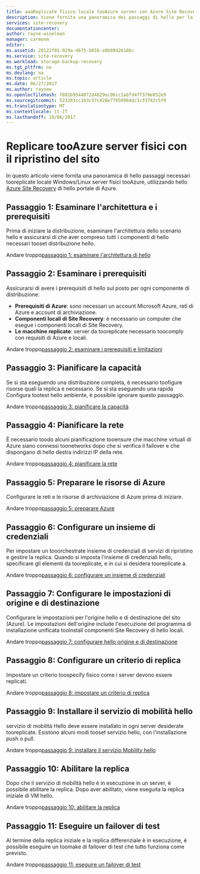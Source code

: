 ```yaml
---
title: aaaReplicate fisico locale tooAzure server con Azure Site Recovery | Documenti Microsoft
description: Viene fornita una panoramica dei passaggi di hello per la replica dei carichi di lavoro in esecuzione in locale Windows/Linux server fisici tooAzure con hello servizio Azure Site Recovery.
services: site-recovery
documentationcenter: 
author: rayne-wiselman
manager: carmonm
editor: 
ms.assetid: 20122f01-929a-4675-b85b-a9b99d2618bc
ms.service: site-recovery
ms.workload: storage-backup-recovery
ms.tgt_pltfrm: na
ms.devlang: na
ms.topic: article
ms.date: 06/27/2017
ms.author: raynew
ms.openlocfilehash: f801b9544072d4029ec06cc1abfd4ff370e852e9
ms.sourcegitcommit: 523283cc1b3c37c428e77850964dc1c33742c5f0
ms.translationtype: MT
ms.contentlocale: it-IT
ms.lasthandoff: 10/06/2017
---
```

# <a name="replicate-physical-servers-tooazure-with-site-recovery"></a>Replicare tooAzure server fisici con il ripristino del sito

In questo articolo viene fornita una panoramica di hello passaggi necessari tooreplicate locale Windows/Linux server fisici tooAzure, utilizzando hello [Azure Site Recovery](site-recovery-overview.md) di hello portale di Azure.


## <a name="step-1-review-architecture-and-prerequisites"></a>Passaggio 1: Esaminare l'architettura e i prerequisiti

Prima di iniziare la distribuzione, esaminare l'architettura dello scenario hello e assicurarsi di che aver compreso tutti i componenti di hello necessari tooset distribuzione hello.

Andare troppo[passaggio 1: esaminare l'architettura di hello](physical-walkthrough-architecture.md)


## <a name="step-2-review-prerequisites"></a>Passaggio 2: Esaminare i prerequisiti

Assicurarsi di avere i prerequisiti di hello sul posto per ogni componente di distribuzione:

- **Prerequisiti di Azure**: sono necessari un account Microsoft Azure, reti di Azure e account di archiviazione.
- **Componenti locali di Site Recovery**: è necessario un computer che esegue i componenti locali di Site Recovery.
- **Le macchine replicate**: server da tooreplicate necessario toocomply con requisiti di Azure e locali.

Andare troppo[passaggio 2: esaminare i prerequisiti e limitazioni](physical-walkthrough-prerequisites.md)

## <a name="step-3-plan-capacity"></a>Passaggio 3: Pianificare la capacità

Se si sta eseguendo una distribuzione completa, è necessario toofigure risorse quali la replica è necessario. Se si sta eseguendo una rapida Configura tootest hello ambiente, è possibile ignorare questo passaggio.

Andare troppo[passaggio 3: pianificare la capacità](physical-walkthrough-capacity.md)

## <a name="step-4-plan-networking"></a>Passaggio 4: Pianificare la rete

È necessario toodo alcuni pianificazione tooensure che macchine virtuali di Azure siano connessi toonetworks dopo che si verifica il failover e che dispongano di hello destra indirizzi IP della rete.

Andare troppo[passaggio 4: pianificare la rete](physical-walkthrough-network.md)

##  <a name="step-5-prepare-azure-resources"></a>Passaggio 5: Preparare le risorse di Azure

Configurare le reti e le risorse di archiviazione di Azure prima di iniziare. 

Andare troppo[passaggio 5: preparare Azure](physical-walkthrough-prepare-azure.md)


## <a name="step-6-set-up-a-vault"></a>Passaggio 6: Configurare un insieme di credenziali

Per impostare un tooorchestrate insieme di credenziali di servizi di ripristino e gestire la replica. Quando si imposta l'insieme di credenziali hello, specificare gli elementi da tooreplicate, e in cui si desidera tooreplicate a.

Andare troppo[passaggio 6: configurare un insieme di credenziali](physical-walkthrough-create-vault.md)

## <a name="step-7-configure-source-and-target-settings"></a>Passaggio 7: Configurare le impostazioni di origine e di destinazione

Configurare le impostazioni per l'origine hello e di destinazione del sito (Azure). Le impostazioni dell'origine include l'esecuzione del programma di installazione unificata tooinstall componenti Site Recovery di hello locali.

Andare troppo[passaggio 7: configurare hello origine e di destinazione](physical-walkthrough-source-target.md)

## <a name="step-8-set-up-a-replication-policy"></a>Passaggio 8: Configurare un criterio di replica

Impostare un criterio toospecify fisico come i server devono essere replicati.

Andare troppo[passaggio 8: impostare un criterio di replica](physical-walkthrough-replication.md)

## <a name="step-9-install-hello-mobility-service"></a>Passaggio 9: Installare il servizio di mobilità hello

servizio di mobilità Hello deve essere installato in ogni server desiderate tooreplicate. Esistono alcuni modi tooset servizio hello, con l'installazione push o pull.

Andare troppo[passaggio 9: installare il servizio Mobility hello](physical-walkthrough-install-mobility.md)

## <a name="step-10-enable-replication"></a>Passaggio 10: Abilitare la replica

Dopo che il servizio di mobilità hello è in esecuzione in un server, è possibile abilitare la replica. Dopo aver abilitato, viene eseguita la replica iniziale di VM hello.

Andare troppo[passaggio 10: abilitare la replica](physical-walkthrough-enable-replication.md)

## <a name="step-11-run-a-test-failover"></a>Passaggio 11: Eseguire un failover di test

Al termine della replica iniziale e la replica differenziale è in esecuzione, è possibile eseguire un toomake di failover di test che tutto funziona come previsto.

Andare troppo[passaggio 11: eseguire un failover di test](physical-walkthrough-test-failover.md)

